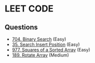 # LEET CODE

## Questions

- [704. Binary Search](e704/README.md) (Easy)
- [35. Search Insert Position](e35/README.md) (Easy)
- [977. Squares of a Sorted Array](e977/README.md) (Easy)
- [189. Rotate Array](m189/README.md) (Medium)
